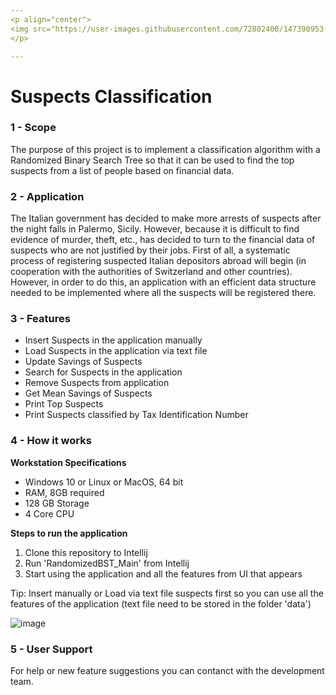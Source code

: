 ```yaml
---
<p align="center">
<img src="https://user-images.githubusercontent.com/72802400/147390953-1710cda5-3ec6-48bb-9e9a-545ed4f917ee.jpg" align="center"><img src="https://user-images.githubusercontent.com/72802400/147390801-6d7ec12e-b95a-4462-9816-05e6d87af24a.jpg" width ="90" height"100" align = "center">
</p>

---
```


# Suspects Classification

### 1 - Scope
The purpose of this project is to implement a classification algorithm with a Randomized Binary Search Tree so that it can be used to find the top suspects from a list of people
based on financial data.

### 2 - Application
The Italian government has decided to make more arrests of suspects after the night falls in Palermo, Sicily. However, because it is difficult to find evidence of murder, theft, etc., has decided to turn to the financial data of suspects who are not justified by their jobs. First of all, a systematic process of registering suspected Italian depositors abroad will begin (in cooperation with the authorities of Switzerland and other countries). However, in order to do this, an application with an efficient data structure needed to be implemented where all the suspects will be registered there.

### 3 - Features
* Insert Suspects in the application manually
* Load Suspects in the application via text file 
* Update Savings of Suspects
* Search for Suspects in the application
* Remove Suspects from application
* Get Mean Savings of Suspects
* Print Top Suspects
* Print Suspects classified by Tax Identification Number

### 4 - How it works

**Workstation Specifications**
- Windows 10 or Linux or MacOS, 64 bit
- RAM, 8GB required
- 128 GB Storage 
- 4 Core CPU

**Steps to run the application**
1. Clone this repository to Intellij
2. Run 'RandomizedBST_Main' from Intellij
3. Start using the application and all the features from UI that appears

Tip: Insert manually or Load via text file suspects first so you can use all the features of the application (text file need to be stored in the folder 'data')

![image](https://user-images.githubusercontent.com/72802400/147879907-5a81d04a-8ea2-4bf7-9218-8210d4740aee.png)

### 5 - User Support
For help or new feature suggestions you can contanct with the development team.
